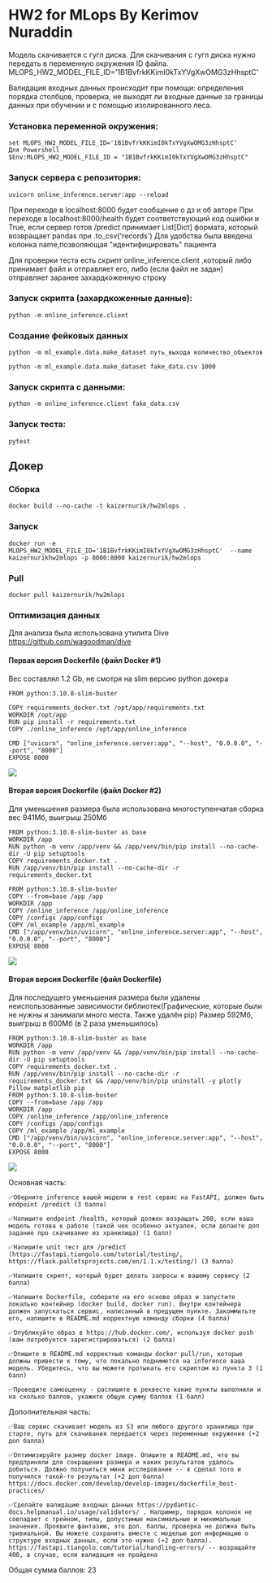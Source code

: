 # HW2 for MLops By Kerimov  Nuraddin

Модель скачивается с гугл диска. Для скачивания с гугл диска нужно передать в переменную окружения ID файла. 
MLOPS_HW2_MODEL_FILE_ID='1B1BvfrkKKimI0kTxYVgXwOMG3zHhsptC'

Валидация входных данных происходит при помощи: определения порядка столбцов, проверка, не выходят ли входные данные за границы данных при обучении и с помощью изолированного леса.


### Установка переменной окружения:
~~~
set MLOPS_HW2_MODEL_FILE_ID='1B1BvfrkKKimI0kTxYVgXwOMG3zHhsptC'
Для Powershell
$Env:MLOPS_HW2_MODEL_FILE_ID = "1B1BvfrkKKimI0kTxYVgXwOMG3zHhsptC" 
~~~

### Запуск сервера с репозитория:
~~~
uvicorn online_inference.server:app --reload
~~~

При переходе в localhost:8000 будет сообщение о дз и об авторе
При переходе в localhost:8000/health будет соответствующий код ошибки и True, если сервер готов
/predict принимает List[Dict] формата, который возвращает pandas при .to_csv('records')
Для удобства была введена колонка name,позволяющая "идентифицировать" пациента

Для проверки теста есть скрипт online_inference.client ,который либо принимает файл и отправляет его, либо (если файл не задан)
отправляет заранее захардкоженную строку

### Запуск скрипта (захардкоженные данные):
~~~
python -m online_inference.client
~~~

### Создание фейковых данных
~~~
python -m ml_example.data.make_dataset путь_выхода количество_объектов

python -m ml_example.data.make_dataset fake_data.csv 1000
~~~

### Запуск скрипта с данными:
~~~
python -m online_inference.client fake_data.csv
~~~

### Запуск теста:
~~~
pytest
~~~

## Докер

### Сборка
~~~
docker build --no-cache -t kaizernurik/hw2mlops .
~~~

### Запуск
~~~
docker run -e MLOPS_HW2_MODEL_FILE_ID='1B1BvfrkKKimI0kTxYVgXwOMG3zHhsptC'  --name kaizernurikhw2mlops -p 8000:8000 kaizernurik/hw2mlops
~~~

### Pull 
~~~
docker pull kaizernurik/hw2mlops
~~~

### Оптимизация данных

Для анализа была использована утилита Dive https://github.com/wagoodman/dive

#### Первая версия Dockerfile (файл Docker #1)
Вес составлял 1.2 Gb, не смотря на slim версию python докера
~~~
FROM python:3.10.8-slim-buster

COPY requirements_docker.txt /opt/app/requirements.txt
WORKDIR /opt/app
RUN pip install -r requirements.txt
COPY ./online_inference /opt/app/online_inference

CMD ["uvicorn", "online_inference.server:app", "--host", "0.0.0.0", "--port", "8000"]
EXPOSE 8000
~~~

![](/docs/Docker%231.png)


#### Вторая версия Dockerfile (файл Docker #2)
Для уменьшения размера была использована многоступенчатая сборка
вес 941Мб, выигрыш 250Мб
~~~
FROM python:3.10.8-slim-buster as base
WORKDIR /app
RUN python -m venv /app/venv && /app/venv/bin/pip install --no-cache-dir -U pip setuptools
COPY requirements_docker.txt .
RUN /app/venv/bin/pip install --no-cache-dir -r requirements_docker.txt 

FROM python:3.10.8-slim-buster
COPY --from=base /app /app
WORKDIR /app
COPY /online_inference /app/online_inference
COPY /configs /app/configs
COPY /ml_example /app/ml_example
CMD ["/app/venv/bin/uvicorn", "online_inference.server:app", "--host", "0.0.0.0", "--port", "8000"]
EXPOSE 8000
~~~

![](/docs/Docker%232.png)

#### Вторая версия Dockerfile (файл Dockerfile)
Для последущего уменьшения размера были удалены неиспользованные зависимости библиотек(Графические, которые были не нужны и занимали много места. Также удалён pip)
Размер 592Мб, выигрыш в 600Мб (в 2 раза уменьшилось)
~~~
FROM python:3.10.8-slim-buster as base
WORKDIR /app
RUN python -m venv /app/venv && /app/venv/bin/pip install --no-cache-dir -U pip setuptools
COPY requirements_docker.txt .
RUN /app/venv/bin/pip install --no-cache-dir -r requirements_docker.txt && /app/venv/bin/pip uninstall -y plotly Pillow matplotlib pip
FROM python:3.10.8-slim-buster
COPY --from=base /app /app
WORKDIR /app
COPY /online_inference /app/online_inference
COPY /configs /app/configs
COPY /ml_example /app/ml_example
CMD ["/app/venv/bin/uvicorn", "online_inference.server:app", "--host", "0.0.0.0", "--port", "8000"]
EXPOSE 8000
~~~

![](/docs/Docker%233.png)


Основная часть:

    ✅Оберните inference вашей модели в rest сервис на FastAPI, должен быть endpoint /predict (3 балла)

    ✅Напишите endpoint /health, который должен возращать 200, если ваша модель готова к работе (такой чек особенно актуален, если делаете доп задание про скачивание из хранилища) (1 балл)

    ✅Напишите unit тест для /predict (https://fastapi.tiangolo.com/tutorial/testing/, https://flask.palletsprojects.com/en/1.1.x/testing/) (3 балла)

    ✅Напишите скрипт, который будет делать запросы к вашему сервису (2 балла)

    ✅Напишите Dockerfile, соберите на его основе образ и запустите локально контейнер (docker build, docker run). Внутри контейнера должен запускаться сервис, написанный в предущем пункте. Закоммитьте его, напишите в README.md корректную команду сборки (4 балла)

    ✅Опубликуйте образ в https://hub.docker.com/, используя docker push (вам потребуется зарегистрироваться) (2 балла)

    ✅Опишите в README.md корректные команды docker pull/run, которые должны привести к тому, что локально поднимется на inference ваша модель. Убедитесь, что вы можете протыкать его скриптом из пункта 3 (1 балл)

    ✅Проведите самооценку - распишите в реквесте какие пункты выполнили и на сколько баллов, укажите общую сумму баллов (1 балл)

Дополнительная часть:

    ✅Ваш сервис скачивает модель из S3 или любого другого хранилища при старте, путь для скачивания передается через переменные окружения (+2 доп балла)

    ✅Оптимизируйте размер docker image. Опишите в README.md, что вы предприняли для сокращения размера и каких результатов удалось добиться. Должно получиться мини исследование -- я сделал тото и получился такой-то результат (+2 доп балла) https://docs.docker.com/develop/develop-images/dockerfile_best-practices/

    ✅Сделайте валидацию входных данных https://pydantic-docs.helpmanual.io/usage/validators/ . Например, порядок колонок не совпадает с трейном, типы, допустимые максимальные и минимальные значения. Проявите фантазию, это доп. баллы, проверка не должна быть тривиальной. Вы можете сохранить вместе с моделью доп информацию о структуре входных данных, если это нужно (+2 доп балла). https://fastapi.tiangolo.com/tutorial/handling-errors/ -- возращайте 400, в случае, если валидация не пройдена

Общая сумма баллов: 23


